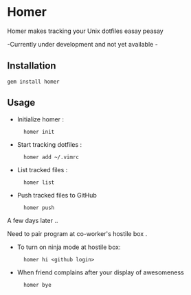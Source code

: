 # Homer


Homer makes tracking your Unix dotfiles easay peasay

-Currently under development and not yet available -

## Installation

    gem install homer
## Usage

- Initialize homer :

        homer init
- Start tracking dotfiles :

        homer add ~/.vimrc
- List tracked files :

        homer list
- Push tracked files to GitHub

        homer push

A few days later ..

Need to pair program at co-worker's hostile box .

- To turn on ninja mode at hostile box:

        homer hi <github login>
- When friend complains after your display of awesomeness

        homer bye